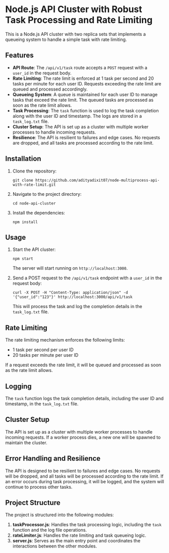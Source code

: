 # Node.js API Cluster with Robust Task Processing and Rate Limiting

This is a Node.js API cluster with two replica sets that implements a queueing system to handle a simple task with rate limiting.

## Features

- **API Route**: The `/api/v1/task` route accepts a `POST` request with a `user_id` in the request body.
- **Rate Limiting**: The rate limit is enforced at 1 task per second and 20 tasks per minute for each user ID. Requests exceeding the rate limit are queued and processed accordingly.
- **Queueing System**: A queue is maintained for each user ID to manage tasks that exceed the rate limit. The queued tasks are processed as soon as the rate limit allows.
- **Task Processing**: The `task` function is used to log the task completion along with the user ID and timestamp. The logs are stored in a `task_log.txt` file.
- **Cluster Setup**: The API is set up as a cluster with multiple worker processes to handle incoming requests.
- **Resilience**: The API is resilient to failures and edge cases. No requests are dropped, and all tasks are processed according to the rate limit.

## Installation

1. Clone the repository:
   ```
   git clone https://github.com/adityadixit07/node-multiprocess-api-with-rate-limit.git
   ```
2. Navigate to the project directory:
   ```
   cd node-api-cluster
   ```
3. Install the dependencies:
   ```
   npm install
   ```

## Usage

1. Start the API cluster:

   ```
   npm start
   ```

   The server will start running on `http://localhost:3000`.

2. Send a POST request to the `/api/v1/task` endpoint with a `user_id` in the request body:
   ```
   curl -X POST -H "Content-Type: application/json" -d '{"user_id":"123"}' http://localhost:3000/api/v1/task
   ```
   This will process the task and log the completion details in the `task_log.txt` file.

## Rate Limiting

The rate limiting mechanism enforces the following limits:

- 1 task per second per user ID
- 20 tasks per minute per user ID

If a request exceeds the rate limit, it will be queued and processed as soon as the rate limit allows.

## Logging

The `task` function logs the task completion details, including the user ID and timestamp, in the `task_log.txt` file.

## Cluster Setup

The API is set up as a cluster with multiple worker processes to handle incoming requests. If a worker process dies, a new one will be spawned to maintain the cluster.

## Error Handling and Resilience

The API is designed to be resilient to failures and edge cases. No requests will be dropped, and all tasks will be processed according to the rate limit. If an error occurs during task processing, it will be logged, and the system will continue to process other tasks.

## Project Structure

The project is structured into the following modules:

1. **taskProcessor.js**: Handles the task processing logic, including the `task` function and the log file operations.
2. **rateLimiter.js**: Handles the rate limiting and task queueing logic.
3. **server.js**: Serves as the main entry point and coordinates the interactions between the other modules.
